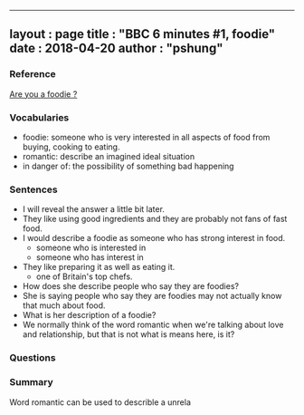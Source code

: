 
---
layout  : page
title   : "BBC 6 minutes #1, foodie"
date       : 2018-04-20
author      : "pshung"
---


### Reference
[Are you a foodie ?](http://www.bbc.co.uk/learningenglish/english/features/6-minute-english/ep-180412)

### Vocabularies
* foodie: someone who is very interested in all aspects of food from buying, cooking to eating.
* romantic: describe an imagined ideal situation
* in danger of: the possibility of something bad happening


### Sentences
* I will reveal the answer a little bit later.
* They like using good ingredients and they are probably not fans of fast food.
* I would describe a foodie as someone who has strong interest in food.
	* someone who is interested in 
	* someone who has interest in
* They like preparing it as well as eating it.
	* one of Britain's top chefs.
* How does she describe people who say they are foodies?
* She is saying people who say they are foodies may not actually know that much about food.
* What is her description of a foodie?
* We normally think of the word romantic when we're talking about love and relationship, but that is not what is means here, is it?

### Questions

### Summary
Word romantic can be used to describle a unrela
<!--stackedit_data:
eyJoaXN0b3J5IjpbNTQ1NzkwNzQyLDgyOTgxMjE3MSwtNjk4Mj
QwNTcyLC02MTY3NjIyNjgsLTE3Mzg5MzU3OTIsODU2MDI1ODk5
LC0xNjczMjU3NTRdfQ==
-->